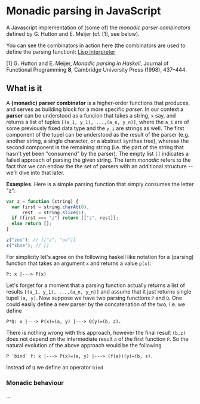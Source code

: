 # Monadic parsing in JavaScript

A Javascript implementation of (some of) the *monadic parser combinators* defined by G. Hutton and E. Meijer (cf. [1], see below).

You can see the combinators in action here (the combinators are used to define the parsing function): <a href="http://mirkoklukas.github.io/parser-combinator-js/demo/">Lisp interpreter</a>

[1] G. Hutton and E. Meijer, *Monadic parsing in Haskell*, Journal of Functional Programming **8**, Cambridge University Press (1998), 437–444.


## What is it

A **(monadic) parser combinator** is a higher-order functions that produces, and serves as building block for a more specific *parser*. In our context a **parser** can be understood as a funcion that takes a string, `x` say, and returns a list of tuples `[(a_1, y_1), ...,(a_n, y_n)]`, where the `a_i` are of some previously fixed data type and the `y_i` are strings as well. The first component of the tupel can be understood as the result of the parser (e.g. another string, a single character, or a abstract synthax tree), whereas the second component is the remaining string (i.e. the part of the string that hasn't yet been "consumend" by the parser). The empty list `[]` indicates a failed approach of parsing the given string. The term *monadic* refers to the fact that we can endow the the set of parsers with an additional structure -- we'll dive into that later.

**Examples**. Here is a simple parsing function that simply consumes the letter "z":
```JavaScript
var z = function (string) {
  var first = string.charAt(0),
      rest  = string.slice(1);
  if (first === "z") return [["z", rest]];
  else return [];
}

z("zoo"); // [["z", "oo"]] 
z("shoe"); // [] 
```

For simplicity let's agree on the following haskell like notation for a (parsing) function that takes an argument `x` and returns a value `p(x)`:
```
P: x |---> P(x)
```
Let's forget for a moment that a parsing function actually returns a list of results `[(a_1, y_1), ...,(a_n, y_n)]` and assume that it just returns single tupel `(a, y)`. Now suppose we have two parsing functions `P` and `Q`. One could easily define a new parser by the concatenation of the two, i.e. we define
```
P*Q: x |---> P(x)=(a, y) |---> Q(y)=(b, z).
```
There is nothing wrong with this approach, however the final result `(b,z)` does not depend on the intermediate result `a` of the first function `P`. So the natural evolution of the above approach would be the following
```
P `bind` f: x |---> P(x)=(a, y) |---> (f(a))(y)=(b, z).
```
Instead of `Q` we define an operator ``bind``

### Monadic behaviour



...

